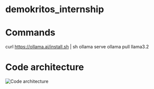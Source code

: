 # demokritos_internship

# Commands 
curl https://ollama.ai/install.sh | sh
ollama serve
ollama pull llama3.2

# Code architecture
![Code architecture](/Users/apollineguerineau/Documents/ENSAI/3A/Greece/internship/code/version0.2/demokritos_internship/images/class_diagram.png)